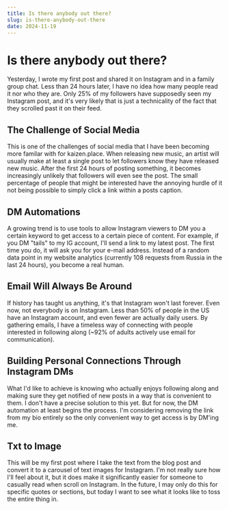 ```yaml
---
title: Is there anybody out there?
slug: is-there-anybody-out-there
date: 2024-11-19
---
```


# Is there anybody out there?

Yesterday, I wrote my first post and shared it on Instagram and in a family group chat. Less than 24 hours later, I have no idea how many people read it nor who they are. Only 25% of my followers have supposedly seen my Instagram post, and it's very likely that is just a technicality of the fact that they scrolled past it on their feed.

## The Challenge of Social Media

This is one of the challenges of social media that I have been becoming more familar with for kaizen.place. When releasing new music, an artist will usually make at least a single post to let followers know they have released new music. After the first 24 hours of posting something, it becomes increasingly unlikely that followers will even see the post. The small percentage of people that might be interested have the annoying hurdle of it not being possible to simply click a link within a posts caption.

## DM Automations

A growing trend is to use tools to allow Instagram viewers to DM you a certain keyword to get access to a certain piece of content. For example, if you DM "tails" to my IG account, I'll send a link to my latest post. The first time you do, it will ask you for your e-mail address. Instead of a random data point in my website analytics (currently 108 requests from Russia in the last 24 hours), you become a real human.

## Email Will Always Be Around

If history has taught us anything, it's that Instagram won't last forever. Even now, not everybody is on Instagram. Less than 50% of people in the US have an Instagram account, and even fewer are actually daily users. By gathering emails, I have a timeless way of connecting with people interested in following along (~92% of adults actively use email for communication).

## Building Personal Connections Through Instagram DMs

What I'd like to achieve is knowing who actually enjoys following along and making sure they get notified of new posts in a way that is convenient to them. I don't have a precise solution to this yet. But for now, the DM automation at least begins the process. I'm considering removing the link from my bio entirely so the only convenient way to get access is by DM'ing me.

## Txt to Image

This will be my first post where I take the text from the blog post and convert it to a carousel of text images for Instagram. I'm not really sure how I'll feel about it, but it does make it significantly easier for someone to casually read when scroll on Instagram. In the future, I may only do this for specific quotes or sections, but today I want to see what it looks like to toss the entire thing in.
